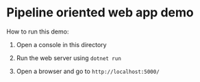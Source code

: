 # Pipeline oriented web app demo


How to run this demo:

1. Open a console in this directory

2. Run the web server using
    `dotnet run`

3. Open a browser and go to
    `http://localhost:5000/`
